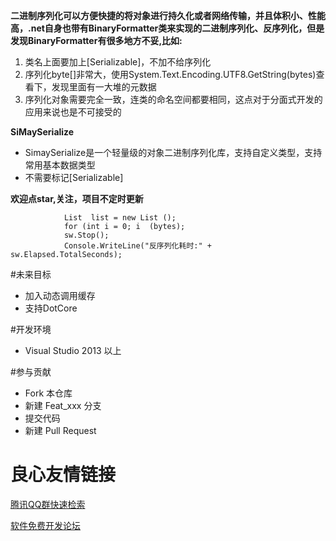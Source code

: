  **二进制序列化可以方便快捷的将对象进行持久化或者网络传输，并且体积小、性能高，.net自身也带有BinaryFormatter类来实现的二进制序列化、反序列化，但是发现BinaryFormatter有很多地方不妥,比如:** 

1. 类名上面要加上[Serializable]，不加不给序列化
2. 序列化byte[]非常大，使用System.Text.Encoding.UTF8.GetString(bytes)查看下，发现里面有一大堆的元数据
3. 序列化对象需要完全一致，连类的命名空间都要相同，这点对于分面式开发的应用来说也是不可接受的

 **SiMaySerialize** 
- SimaySerialize是一个轻量级的对象二进制序列化库，支持自定义类型，支持常用基本数据类型
- 不需要标记[Serializable]

 **欢迎点star,关注，项目不定时更新** 


```
            List  list = new List ();
            for (int i = 0; i  (bytes);
            sw.Stop();
            Console.WriteLine("反序列化耗时:" + sw.Elapsed.TotalSeconds);
```
#未来目标
 - 加入动态调用缓存
 - 支持DotCore

#开发环境
 - Visual Studio 2013 以上

#参与贡献
 - Fork 本仓库
 - 新建 Feat_xxx 分支
 - 提交代码
 - 新建 Pull Request


 # 良心友情链接

[腾讯QQ群快速检索](http://u.720life.cn/s/8cf73f7c)

[软件免费开发论坛](http://u.720life.cn/s/bbb01dc0)